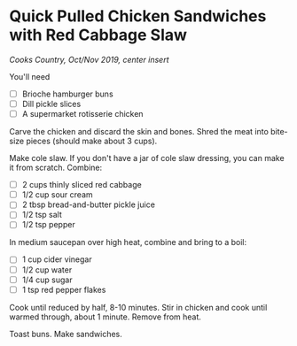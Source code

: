 # Quick Pulled Chicken Sandwiches with Red Cabbage Slaw

*Cooks Country, Oct/Nov 2019, center insert*

You'll need

* [ ] Brioche hamburger buns
* [ ] Dill pickle slices
* [ ] A supermarket rotisserie chicken

Carve the chicken and discard the skin and bones. Shred the meat into
bite-size pieces (should make about 3 cups).

Make cole slaw. If you don't have a jar of cole slaw dressing, you can
make it from scratch. Combine:

* [ ] 2 cups thinly sliced red cabbage
* [ ] 1/2 cup sour cream
* [ ] 2 tbsp bread-and-butter pickle juice
* [ ] 1/2 tsp salt
* [ ] 1/2 tsp pepper

In medium saucepan over high heat, combine and bring to a boil:

* [ ] 1 cup cider vinegar
* [ ] 1/2 cup water
* [ ] 1/4 cup sugar
* [ ] 1 tsp red pepper flakes

Cook until reduced by half, 8-10 minutes. Stir in chicken and cook
until warmed through, about 1 minute. Remove from heat.

Toast buns. Make sandwiches.
